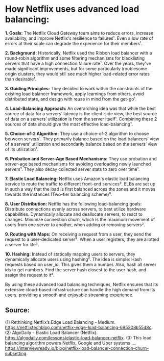 # How Netflix uses advanced load balancing:

**1. Goals:** The Netflix Cloud Gateway team aims to reduce errors, increase availability, and improve Netflix's resilience to failures¹. Even a low rate of errors at their scale can degrade the experience for their members¹.

**2. Background:** Historically, Netflix used the Ribbon load balancer with a round-robin algorithm and some filtering mechanisms for blacklisting servers that have a high connection failure rate¹. Over the years, they've made significant improvements, but for some particularly troublesome origin clusters, they would still see much higher load-related error rates than desirable¹.

**3. Guiding Principles:** They decided to work within the constraints of the existing load balancer framework, apply learnings from others, avoid distributed state, and design with reuse in mind from the get-go¹.

**4. Load-Balancing Approach:** An overarching idea was that while the best source of data for a servers’ latency is the client-side view, the best source of data on a servers’ utilization is from the server itself¹. Combining these 2 sources of data should give the most effective load-balancing¹.

**5. Choice-of-2 Algorithm:** They use a choice-of-2 algorithm to choose between servers¹. They primarily balance based on the load balancers’ view of a servers’ utilization and secondarily balance based on the servers’ view of its utilization¹.

**6. Probation and Server-Age Based Mechanisms:** They use probation and server-age based mechanisms for avoiding overloading newly launched servers¹. They also decay collected server stats to zero over time¹.

**7. Elastic Load Balancing:** Netflix uses Amazon's elastic load balancing service to route the traffic to different front-end services³. ELBs are set up in such a way that the load is first balanced across the zones and it moves towards the instances (Two-tier balancing scheme)³.

**8. User Distribution:** Netflix has the following load-balancing goals: Distribute connections evenly across servers, to best utilize hardware capabilities. Dynamically allocate and deallocate servers, to react to changes. Minimize connection churn, which is the maximum movement of users from one server to another, when adding or removing servers².

**9. Routing with Maps:** On receiving a request from a user, they send the request to a user-dedicated server². When a user registers, they are allotted a server for life².

**10. Hashing:** Instead of statically mapping users to servers, they dynamically allocate users using hashing². The idea is simple: Hash requests based on user_id. This gives them a number. Also, hash all server ids to get numbers. Find the server hash closest to the user hash, and assign the request to it².

By using these advanced load balancing techniques, Netflix ensures that its extensive cloud-based infrastructure can handle the high demand from its users, providing a smooth and enjoyable streaming experience.

## Source: 
(1) Rethinking Netflix’s Edge Load Balancing - Medium. https://netflixtechblog.com/netflix-edge-load-balancing-695308b5548c.
(2) AlgoDaily - Elastic Load Balancer (Netflix). https://algodaily.com/lessons/elastic-load-balancer-netflix.
(3) This load balancing algorithm powers Netflix, Google and Uber systems .... https://interviewready.io/blog/netflix-load-balancer-connection-churn-subsetting.